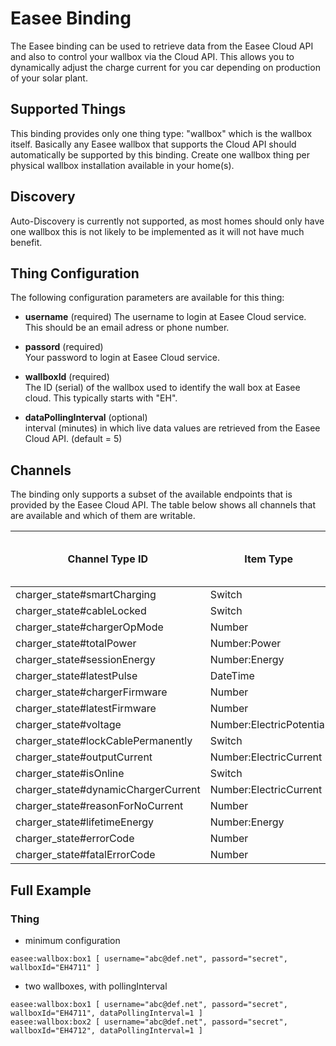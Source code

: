 # Easee Binding

The Easee binding can be used to retrieve data from the Easee Cloud API and also to control your wallbox via the Cloud API.
This allows you to dynamically adjust the charge current for you car depending on production of your solar plant.

## Supported Things

This binding provides only one thing type: "wallbox" which is the wallbox itself.
Basically any Easee wallbox that supports the Cloud API should automatically be supported by this binding.
Create one wallbox thing per physical wallbox installation available in your home(s).

## Discovery

Auto-Discovery is currently not supported, as most homes should only have one wallbox this is not likely to be implemented as it will not have much benefit.

## Thing Configuration

The following configuration parameters are available for this thing:

- **username** (required)
The username to login at Easee Cloud service.
This should be an email adress or phone number.

- **passord** (required)  
Your password to login at Easee Cloud service.

- **wallboxId** (required)  
The ID (serial) of the wallbox used to identify the wall box at Easee cloud. This typically starts with "EH".

- **dataPollingInterval** (optional)  
interval (minutes) in which live data values are retrieved from the Easee Cloud API. (default = 5)

## Channels

The binding only supports a subset of the available endpoints that is provided by the Easee Cloud API.
The table below shows all channels that are available and which of them are writable.

| Channel Type ID                        | Item Type                | Writable | Description                                | Allowed Values (write access)                 |
|----------------------------------------|--------------------------|----------|--------------------------------------------|-----------------------------------------------|
| charger_state#smartCharging            | Switch                   | no       |                                            |                                               |
| charger_state#cableLocked              | Switch                   | no       |                                            |                                               |
| charger_state#chargerOpMode            | Number                   | no       |                                            |                                               |
| charger_state#totalPower               | Number:Power             | no       |                                            |                                               |
| charger_state#sessionEnergy            | Number:Energy            | no       |                                            |                                               |
| charger_state#latestPulse              | DateTime                 | no       |                                            |                                               |
| charger_state#chargerFirmware          | Number                   | no       |                                            |                                               |
| charger_state#latestFirmware           | Number                   | no       |                                            |                                               |
| charger_state#voltage                  | Number:ElectricPotential | no       |                                            |                                               |
| charger_state#lockCablePermanently     | Switch                   | no       |                                            |                                               |
| charger_state#outputCurrent            | Number:ElectricCurrent   | no       |                                            |                                               |
| charger_state#isOnline                 | Switch                   | no       |                                            |                                               |
| charger_state#dynamicChargerCurrent    | Number:ElectricCurrent   | no       |                                            |                                               |
| charger_state#reasonForNoCurrent       | Number                   | no       |                                            |                                               |
| charger_state#lifetimeEnergy           | Number:Energy            | no       |                                            |                                               |
| charger_state#errorCode                | Number                   | no       |                                            |                                               |
| charger_state#fatalErrorCode           | Number                   | no       |                                            |                                               |

## Full Example

### Thing                                                                                                                                                                    

- minimum configuration

```
easee:wallbox:box1 [ username="abc@def.net", passord="secret", wallboxId="EH4711" ]
```

- two wallboxes, with pollingInterval

```
easee:wallbox:box1 [ username="abc@def.net", passord="secret", wallboxId="EH4711", dataPollingInterval=1 ]
easee:wallbox:box2 [ username="abc@def.net", passord="secret", wallboxId="EH4712", dataPollingInterval=1 ]
```
